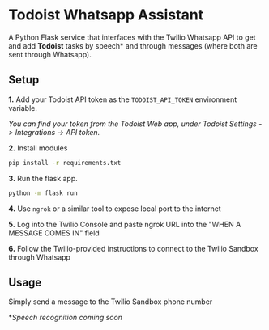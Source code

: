 # Todoist Whatsapp Assistant

A Python Flask service that interfaces with the Twilio Whatsapp API to get and add **Todoist** tasks by speech* and through messages (where both are sent through Whatsapp).

## Setup

**1.** Add your Todoist API token as the `TODOIST_API_TOKEN` environment variable. 

*You can find your token from the Todoist Web app, under Todoist Settings -> Integrations -> API token.*

**2.** Install modules
```bash
pip install -r requirements.txt
```


**3.** Run the flask app.
```bash
python -m flask run
```
**4.** Use `ngrok` or a similar tool to expose local port to the internet

**5.** Log into the Twilio Console and paste ngrok URL into the "WHEN A MESSAGE COMES IN" field

**6.** Follow the Twilio-provided instructions to connect to the Twilio Sandbox through Whatsapp

## Usage
Simply send a message to the Twilio Sandbox phone number

**Speech recognition coming soon*